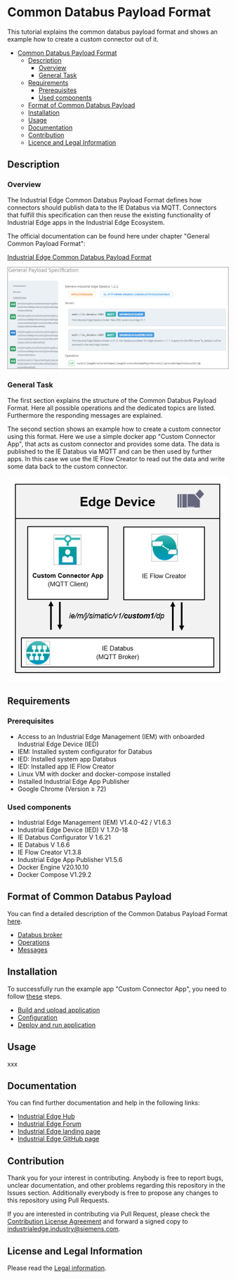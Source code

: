 # Common Databus Payload Format

This tutorial explains the common databus payload format and shows an example how to create a custom connector out of it.

- [Common Databus Payload Format](#common-databus-payload-format)
  - [Description](#description)
    - [Overview](#overview)
    - [General Task](#general-task)
  - [Requirements](#requirements)
    - [Prerequisites](#prerequisites)
    - [Used components](#used-components)
  - [Format of Common Databus Payload](#format-of-common-databus-payload)
  - [Installation](#installation)
  - [Usage](#usage)
  - [Documentation](#documentation)
  - [Contribution](#contribution)
  - [Licence and Legal Information](#licence-and-legal-information)

## Description

### Overview

The Industrial Edge Common Databus Payload Format defines how connectors should publish data to the IE Databus via MQTT. Connectors that fulfill this specification can then reuse the existing functionality of Industrial Edge apps in the Industrial Edge Ecosystem.

The official documentation can be found here under chapter "General Common Payload Format":

[Industrial Edge Common Databus Payload Format](https://industrial-edge.io/developer/systemapps/data-processing/databus/reference/index.html)

![payload_docu](docs/graphics/payload_docu.png)

### General Task

The first section explains the structure of the Common Databus Payload Format. Here all possible operations and the dedicated topics are listed. Furthermore the responding messages are explained.

The second section shows an example how to create a custom connector using this format. Here we use a simple docker app "Custom Connector App", that acts as custom connector and provides some data. The data is published to the IE Databus via MQTT and can be then used by further apps. In this case we use the IE Flow Creator to read out the data and write some data back to the custom connector.

![overview](docs/graphics/overview.png)

## Requirements

### Prerequisites

- Access to an Industrial Edge Management (IEM) with onboarded Industrial Edge Device (IED)
- IEM: Installed system configurator for Databus
- IED: Installed system app Databus
- IED: Installed app IE Flow Creator
- Linux VM with docker and docker-compose installed
- Installed Industrial Edge App Publisher
- Google Chrome (Version ≥ 72)

### Used components

- Industrial Edge Management (IEM) V1.4.0-42 / V1.6.3
- Industrial Edge Device (IED) V 1.7.0-18
- IE Databus Configurator V 1.6.21
- IE Databus V 1.6.6
- IE Flow Creator V1.3.8
- Industrial Edge App Publisher V1.5.6
- Docker Engine V20.10.10
- Docker Compose V1.29.2

## Format of Common Databus Payload

You can find a detailed description of the Common Databus Payload Format [here](/docs/payload-format/PayloadFormat.md).

- [Databus broker](/docs/payload-format/PayloadFormat.md#databus-broker)
- [Operations](/docs/payload-format/PayloadFormat.md#operations)
- [Messages](/docs/payload-format/PayloadFormat.md#messages)

## Installation

To successfully run the example app "Custom Connector App", you need to follow [these](/docs/installation/Installation.md) steps.

- [Build and upload application](/docs/installation/Installation.md#build-and-upload-application)
- [Configuration](/docs/installation/Installation.md#configuration)
- [Deploy and run application](/docs/installation/Installation.md#deploy-and-run-application)

## Usage

xxx

## Documentation

You can find further documentation and help in the following links:

- [Industrial Edge Hub](https://iehub.eu1.edge.siemens.cloud/#/documentation)
- [Industrial Edge Forum](https://www.siemens.com/industrial-edge-forum)
- [Industrial Edge landing page](https://new.siemens.com/global/en/products/automation/topic-areas/industrial-edge/simatic-edge.html)
- [Industrial Edge GitHub page](https://github.com/industrial-edge)

## Contribution

Thank you for your interest in contributing. Anybody is free to report bugs, unclear documentation, and other problems regarding this repository in the Issues section.
Additionally everybody is free to propose any changes to this repository using Pull Requests.

If you are interested in contributing via Pull Request, please check the [Contribution License Agreement](Siemens_CLA_1.1.pdf) and forward a signed copy to [industrialedge.industry@siemens.com](mailto:industrialedge.industry@siemens.com?subject=CLA%20Agreement%20Industrial-Edge).

## License and Legal Information

Please read the [Legal information](LICENSE.txt).
